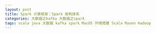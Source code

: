 ```yaml
---
layout: post
title: Spark 计算框架：Spark 架构体系
categories: 大数据之kafka 大数据之spark
tags: scala java 大数据 kafka spark MacOS 环境搭建 Scala Maven Hadoop 
---
```


